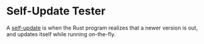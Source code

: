 # Self-Update Tester

A [self-update](https://github.com/jaemk/self_update) is when the Rust program realizes that a newer version is out, and updates itself while running on-the-fly.
